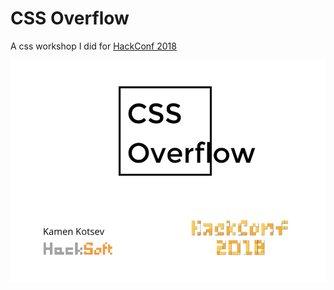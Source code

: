 # CSS Overflow

A css workshop I did for [HackConf 2018](https://hackconf.bg)

![](cssoverflow.png)
